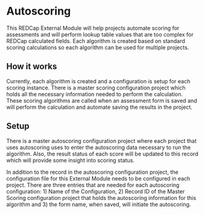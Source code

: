 # Autoscoring
This REDCap External Module will help projects automate scoring for assessments and will perform lookup table 
values that are too complex for REDCap calculated fields. Each algorithm is created based on standard scoring 
calculations so each algorithm can be used for multiple projects.

## How it works
Currently, each algorithm is created and a configuration is setup for each scoring instance. There is a master
scoring configuration project which holds all the necessary information needed to perform the calculation.
These scoring algorithms are called when an assessment form is saved and will perform the calculation and 
automate saving the results in the project.

## Setup
There is a master autoscoring configuration project where each project that uses autoscoring uses to enter
the autoscoring data necessary to run the algorithm.  Also, the result status of each score will be updated
to this record which will provide some insight into scoring status.

In addition to the record in the autoscoring configuration project, the configuration file for this External
Module needs to be configured in each project.  There are three entries that are needed for each autoscoring configuration: 1)
Name of the Configuration, 2) Record ID of the Master Scoring configuration project that holds the autoscoring
 information for this algorithm and 3) the form name, when saved, will initiate the autoscoring.


